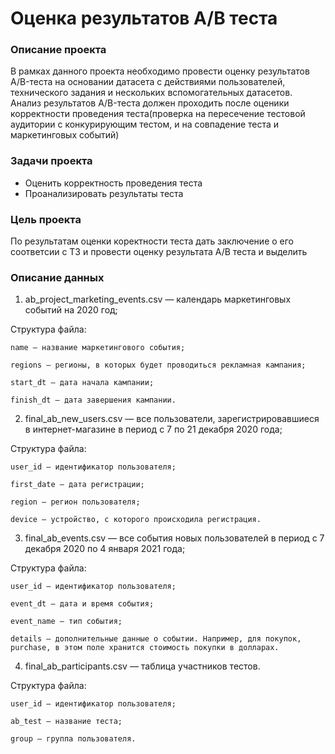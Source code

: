 # Оценка результатов А/В теста
### Описание проекта
В рамках данного проекта необходимо провести оценку результатов A/B-теста на основании датасета с действиями пользователей, технического задания и нескольких вспомогательных датасетов. Анализ результатов A/B-теста должен проходить после оценики корректности проведения теста(проверка на пересечение тестовой аудитории с конкурирующим тестом, и на совпадение теста и маркетинговых событий)
### Задачи проекта
* Оценить корректность проведения теста
* Проанализировать результаты теста
### Цель проекта
По результатам оценки коректности теста дать заключение о его соответсии с ТЗ и провести оценку результата А/В теста и выделить 
### Описание данных
1) ab_project_marketing_events.csv — календарь маркетинговых событий на 2020 год;

Структура файла:

    name — название маркетингового события;

    regions — регионы, в которых будет проводиться рекламная кампания;

    start_dt — дата начала кампании;

    finish_dt — дата завершения кампании.

2) final_ab_new_users.csv — все пользователи, зарегистрировавшиеся в интернет-магазине в период с 7 по 21 декабря 2020 года;
    
Структура файла:

    user_id — идентификатор пользователя;

    first_date — дата регистрации;

    region — регион пользователя;

    device — устройство, с которого происходила регистрация.

3) final_ab_events.csv — все события новых пользователей в период с 7 декабря 2020 по 4 января 2021 года;

Структура файла:

    user_id — идентификатор пользователя;

    event_dt — дата и время события;
    
    event_name — тип события;

    details — дополнительные данные о событии. Например, для покупок, purchase, в этом поле хранится стоимость покупки в долларах.
    
4) final_ab_participants.csv — таблица участников тестов.

Структура файла:

    user_id — идентификатор пользователя;

    ab_test — название теста;

    group — группа пользователя.
